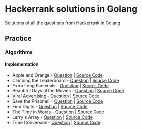 # Hackerrank solutions in Golang

Solutions of all the questions from Hackerrank in Golang.

## Practice

### Algorithms

#### Implementation
- Apple and Orange - [Question](https://www.hackerrank.com/challenges/apple-and-orange/problem?isFullScreen=true) | [Source Code](./apple-and-orange/main.go)
- Climbing the Leaderboard - [Question](https://www.hackerrank.com/challenges/climbing-the-leaderboard/problem?isFullScreen=true) | [Source Code](./climbing-the-leaderboard/main.go)
- Extra Long Factorials - [Question](https://www.hackerrank.com/challenges/extra-long-factorials/problem?isFullScreen=true) | [Source Code](./extra-long-factorials/main.go)
- Beautiful Days at the Movies - [Question](https://www.hackerrank.com/challenges/beautiful-days-at-the-movies/problem?isFullScreen=true) | [Source Code](./beautiful-days-at-the-movies/main.go)
- Viral Advertising - [Question](https://www.hackerrank.com/challenges/strange-advertising/problem?isFullScreen=true) | [Source Code](./strange-advertising/main.go)
- Save the Prisoner! - [Question](https://www.hackerrank.com/challenges/save-the-prisoner/problem?isFullScreen=true) | [Source Code](./save-the-prisoner/main.go)
- Find Digits - [Question](https://www.hackerrank.com/challenges/find-digits/problem?isFullScreen=true) | [Source Code](./find-digits/main.go)
- The Time in Words - [Question](https://www.hackerrank.com/challenges/the-time-in-words/problem?isFullScreen=true) | [Source Code](./the-time-in-words/main.go)
- Larry's Array - [Question](https://www.hackerrank.com/challenges/larrys-array/problem?isFullScreen=true) | [Source Code](./larrys-array/main.go)
- Time Conversion - [Question](https://www.hackerrank.com/challenges/time-conversion/problem?isFullScreen=true) | [Source Code](./time-conversion/main.go)